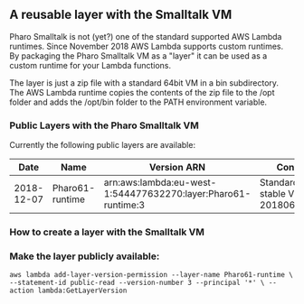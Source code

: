 
## A reusable layer with the Smalltalk VM

Pharo Smalltalk is not (yet?) one of the standard supported AWS Lambda runtimes. Since November 2018 AWS Lambda 
supports custom runtimes. By packaging the Pharo Smalltalk VM as a "layer" it can be used as a custom runtime for your 
Lambda functions.

The layer is just a zip file with a standard 64bit VM in a bin subdirectory. The AWS Lambda runtime copies the contents 
of the zip file to the /opt folder and adds the /opt/bin folder to the PATH environment variable.

### Public Layers with the Pharo Smalltalk VM

Currently the following public layers are available:

| Date | Name | Version ARN | Contents |
| --- | --- | --- | --- |
| 2018-12-07 | Pharo61-runtime | arn:aws:lambda:eu-west-1:544477632270:layer:Pharo61-runtime:3 | Standard Pharo stable VM (5.0-201806281256) |


### How to create a layer with the Smalltalk VM

### Make the layer publicly available:

``
aws lambda add-layer-version-permission --layer-name Pharo61-runtime \
--statement-id public-read --version-number 3 --principal '*' \
--action lambda:GetLayerVersion
``